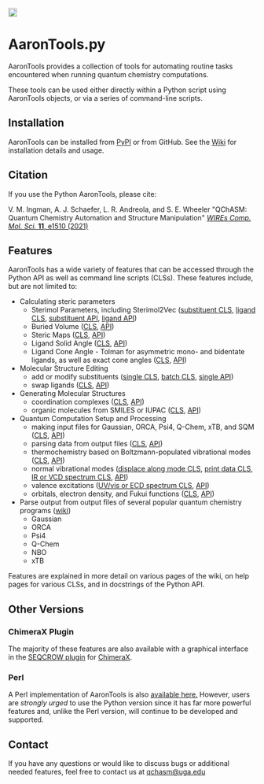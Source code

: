 <a href="https://badge.fury.io/py/AaronTools"><img src="https://badge.fury.io/py/AaronTools.svg" alt="PyPI version" height="18"></a>
# AaronTools.py
AaronTools provides a collection of tools for automating routine tasks encountered when running quantum chemistry computations.

These tools can be used either directly within a Python script using AaronTools objects, or via a series of command-line scripts. 

## Installation

AaronTools can be installed from <a href="https://pypi.org/project/AaronTools/">PyPI</a> or from GitHub. See the <a href="https://github.com/QChASM/AaronTools.py/wiki">Wiki</a> for installation details and usage.


## Citation
If you use the Python AaronTools, please cite:

V. M. Ingman, A. J. Schaefer, L. R. Andreola, and S. E. Wheeler "QChASM: Quantum Chemistry Automation and Structure Manipulation" <a href="http://dx.doi.org/10.1002/wcms.1510" target="_blank"><i>WIREs Comp. Mol. Sci.</i> <b>11</b>, e1510 (2021)</a>


## Features
AaronTools has a wide variety of features that can be accessed through the Python API as well as command line scripts (CLSs). These features include, but are not limited to:

* Calculating steric parameters
  * Sterimol Parameters, including Sterimol2Vec (<a href="https://github.com/QChASM/AaronTools.py/wiki/Command-Line-Scripts#user-content-substituentSterimol">substituent CLS</a>, <a href="https://github.com/QChASM/AaronTools.py/wiki/Command-Line-Scripts#user-content-ligandSterimol">ligand CLS</a>, <a href="https://github.com/QChASM/AaronTools.py/blob/ff461166927faff684d6d16e4deb1e4a45375eae/substituent.py#L504">substituent API</a>, <a href="https://github.com/QChASM/AaronTools.py/blob/ff461166927faff684d6d16e4deb1e4a45375eae/component.py#L219">ligand API</a>)
  * Buried Volume (<a href="https://github.com/QChASM/AaronTools.py/wiki/Command-Line-Scripts#user-content-percentVolumeBuried">CLS</a>, <a href="https://github.com/QChASM/AaronTools.py/blob/ff461166927faff684d6d16e4deb1e4a45375eae/geometry.py#L2408">API</a>)
  * Steric Maps (<a href="https://github.com/QChASM/AaronTools.py/wiki/Command-Line-Scripts#user-content-stericMap">CLS</a>, <a href="https://github.com/QChASM/AaronTools.py/blob/ff461166927faff684d6d16e4deb1e4a45375eae/geometry.py#L2739">API</a>)
  * Ligand Solid Angle (<a href="">CLS</a>, <a href="https://github.com/QChASM/AaronTools.py/blob/ff461166927faff684d6d16e4deb1e4a45375eae/component.py#L901">API</a>)
  * Ligand Cone Angle - Tolman for asymmetric mono- and bidentate ligands, as well as exact cone angles (<a href="https://github.com/QChASM/AaronTools.py/wiki/Command-Line-Scripts#user-content-coneAngle">CLS</a>, <a href="https://github.com/QChASM/AaronTools.py/blob/ff461166927faff684d6d16e4deb1e4a45375eae/component.py#L456">API</a>)
* Molecular Structure Editing
  * add or modify substituents (<a href="https://github.com/QChASM/AaronTools.py/wiki/Command-Line-Scripts#user-content-substitute">single CLS</a>, <a href="https://github.com/QChASM/AaronTools.py/wiki/Command-Line-Scripts#user-content-multiSubstitute">batch CLS</a>, <a href="https://github.com/QChASM/AaronTools.py/blob/ff461166927faff684d6d16e4deb1e4a45375eae/geometry.py#L3979">single API</a>)
  * swap ligands (<a href="https://github.com/QChASM/AaronTools.py/wiki/Command-Line-Scripts#user-content-mapLigand">CLS</a>, <a href="https://github.com/QChASM/AaronTools.py/blob/ff461166927faff684d6d16e4deb1e4a45375eae/geometry.py#L4907">API</a>)
* Generating Molecular Structures
  * coordination complexes (<a href="https://github.com/QChASM/AaronTools.py/wiki/Command-Line-Scripts#user-content-getCoordinationComplexes">CLS</a>, <a href="https://github.com/QChASM/AaronTools.py/blob/ff461166927faff684d6d16e4deb1e4a45375eae/geometry.py#L271">API</a>)
  * organic molecules from SMILES or IUPAC (<a href="https://github.com/QChASM/AaronTools.py/wiki/Command-Line-Scripts#user-content-fetchMolecule">CLS</a>, <a href="https://github.com/QChASM/AaronTools.py/blob/ff461166927faff684d6d16e4deb1e4a45375eae/geometry.py#L154">API</a>)
* Quantum Computation Setup and Processing
  * making input files for Gaussian, ORCA, Psi4, Q-Chem, xTB, and SQM (<a href="https://github.com/QChASM/AaronTools.py/wiki/Command-Line-Scripts#user-content-makeInput">CLS</a>, <a href="https://github.com/QChASM/AaronTools.py/blob/ff461166927faff684d6d16e4deb1e4a45375eae/fileIO.py#L190">API</a>)
  * parsing data from output files (<a href="https://github.com/QChASM/AaronTools.py/wiki/Command-Line-Scripts#user-content-printInfo">CLS</a>, <a href="https://github.com/QChASM/AaronTools.py/blob/ff461166927faff684d6d16e4deb1e4a45375eae/fileIO.py#L1077">API</a>)
  * thermochemistry based on Boltzmann-populated vibrational modes (<a href="https://github.com/QChASM/AaronTools.py/wiki/Command-Line-Scripts#user-content-grabThermo">CLS</a>, <a href="https://github.com/QChASM/AaronTools.py/blob/ff461166927faff684d6d16e4deb1e4a45375eae/comp_output.py#L36">API</a>)
  * normal vibrational modes (<a href="https://github.com/QChASM/AaronTools.py/wiki/Command-Line-Scripts#user-content-follow">displace along mode CLS</a>, <a href="https://github.com/QChASM/AaronTools.py/wiki/Command-Line-Scripts#user-content-printFreq">print data CLS</a>, <a href="https://github.com/QChASM/AaronTools.py/wiki/Command-Line-Scripts#user-content-plotIR">IR or VCD spectrum CLS</a>, <a href="https://github.com/QChASM/AaronTools.py/blob/ff461166927faff684d6d16e4deb1e4a45375eae/spectra.py#L691">API</a>)
  * valence excitations (<a href="https://github.com/QChASM/AaronTools.py/wiki/Command-Line-Scripts#user-content-plotUVVispy">UV/vis or ECD spectrum CLS</a>, <a href="https://github.com/QChASM/AaronTools.py/blob/ff461166927faff684d6d16e4deb1e4a45375eae/spectra.py#L1327">API</a>)
  * orbitals, electron density, and Fukui functions (<a href="https://github.com/QChASM/AaronTools.py/wiki/Command-Line-Scripts#printcube">CLS</a>, <a href="https://github.com/QChASM/AaronTools.py/blob/e5f218341e47c74e41df3340ab6a31d3cadcaf6a/orbitals.py#L14">API</a>)
* Parse output from output files of several popular quantum chemistry programs (<a href="https://github.com/QChASM/AaronTools.py/wiki/Tutorials:-Coding-with-FileReaders">wiki</a>)
  * Gaussian
  * ORCA
  * Psi4
  * Q-Chem
  * NBO
  * xTB

Features are explained in more detail on various pages of the wiki, on help pages for various CLSs, and in docstrings of the Python API. 


## Other Versions

### ChimeraX Plugin
The majority of these features are also available with a graphical interface in the <a href="https://cxtoolshed.rbvi.ucsf.edu/apps/seqcrow">SEQCROW plugin</a> for <a href="https://www.cgl.ucsf.edu/chimerax/">ChimeraX</a>.

### Perl
A Perl implementation of AaronTools is also <a href="https://github.com/QChASM/AaronTools">available here.</a>
However, users are <em>strongly urged</em> to use the Python version since it has far more powerful features and, unlike the Perl version, will continue to be developed and supported.


## Contact
If you have any questions or would like to discuss bugs or additional needed features, feel free to contact us at qchasm@uga.edu
